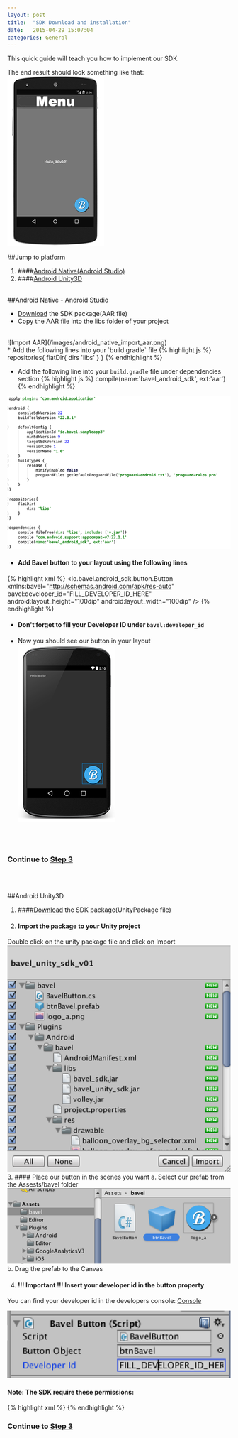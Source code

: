 ```yaml
---
layout: post
title:  "SDK Download and installation"
date:   2015-04-29 15:07:04
categories: General
---
```


This quick guide will teach you how to implement our SDK.

The end result should look something like that:
![Example App](/images/example_app.png)

##Jump to platform
1. ####[Android Native(Android Studio)](#android-native---android-studio)
2. ####[Android Unity3D](#android-unity3d)
<br><br>

##Android Native - Android Studio
* [Download](http://bit.ly/1IDLaqZ) the SDK package(AAR file)
* Copy the AAR file into the libs folder of your project
<br/>
![Import AAR](/images/android_native_import_aar.png)
<br/>
* Add the following lines into your `build.gradle` file
{% highlight js %}
repositories{
    flatDir{
        dirs 'libs'
    }
}
{% endhighlight %}

* Add the following line into your `build.gradle` file under dependencies section
{% highlight js %}
compile(name:'bavel_android_sdk', ext:'aar')
{% endhighlight %}

![build.gradle](/images/android_native_build_gradle.png)


* #### Add Bavel button to your layout using the following lines
{% highlight xml %}
<io.bavel.android_sdk.button.Button
    xmlns:bavel="http://schemas.android.com/apk/res-auto"
    bavel:developer_id="FILL_DEVELOPER_ID_HERE"
    android:layout_height="100dip"
    android:layout_width="100dip" />
{% endhighlight %}

* #### Don't forget to fill your Developer ID under `bavel:developer_id`
* Now you should see our button in your layout
![native android final result](/images/android_native_final_result.png)


<br><br>


### Continue to [Step 3](/getting-started/#step-3)

<br/><br/>


##Android Unity3D
1. ####[Download](http://bit.ly/1H8HkR3) the SDK package(UnityPackage file)
2. #### Import the package to your Unity project
Double click on the unity package file and click on Import
![Import Package](/images/unity_import.png)
3. #### Place our button in the scenes you want
  a. Select our prefab from the Assests/bavel folder
  ![Prefab Selection](/images/unity_prefab.png)
  b. Drag the prefab to the Canvas

4. #### !!! Important !!! Insert your developer id in the button property
  You can find your developer id in the developers console: [Console](http://www.bavel.io/developers)

![Button Developer Id](/images/unity_dev_id.png)

#### Note: The SDK require these permissions:
{% highlight xml %}
<uses-permission android:name="android.permission.INTERNET" />
<uses-permission android:name="android.permission.ACCESS_NETWORK_STATE"/>
{% endhighlight %}

### Continue to [Step 3](/getting-started/#step-3)
